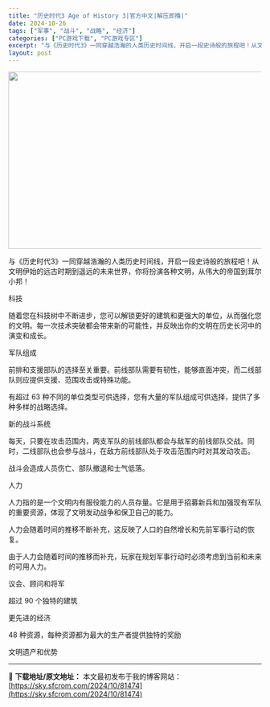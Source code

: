 ```yaml
---
title: "历史时代3 Age of History 3|官方中文|解压即撸|"
date: 2024-10-26
tags: ["军事", "战斗", "战略", "经济"]
categories: ["PC游戏下载", "PC游戏专区"]
excerpt: "与《历史时代3》一同穿越浩瀚的人类历史时间线，开启一段史诗般的旅程吧！从文明伊始的远古时期到遥远的未来世界，你将扮演各种文明，从伟大的帝国到茸尔小邦！ 科技 随着您在科技树中不断进步，您可以解锁更好的建筑和更强大的单位，从而强化您的文明。每一次技术突破都会带来新的可能性，并反映出你的文明在历史长河中&hellip;"
layout: post
---
```


<img class="aligncenter size-full wp-image-81456" src="https://sky.sfcrom.com/wp-content/uploads/2024/10/20241026151404100.webp" alt="" width="616" height="353" />

与《历史时代3》一同穿越浩瀚的人类历史时间线，开启一段史诗般的旅程吧！从文明伊始的远古时期到遥远的未来世界，你将扮演各种文明，从伟大的帝国到茸尔小邦！

科技

随着您在科技树中不断进步，您可以解锁更好的建筑和更强大的单位，从而强化您的文明。每一次技术突破都会带来新的可能性，并反映出你的文明在历史长河中的演变和成长。

军队组成

前排和支援部队的选择至关重要。前线部队需要有韧性，能够直面冲突，而二线部队则应提供支援、范围攻击或特殊功能。

有超过 63 种不同的单位类型可供选择，您有大量的军队组成可供选择，提供了多种多样的战略选择。

新的战斗系统

每天，只要在攻击范围内，两支军队的前线部队都会与敌军的前线部队交战。同时，二线部队也会参与战斗，在敌方前线部队处于攻击范围内时对其发动攻击。

战斗会造成人员伤亡、部队撤退和士气低落。

人力

人力指的是一个文明内有服役能力的人员存量。它是用于招募新兵和加强现有军队的重要资源，体现了文明发动战争和保卫自己的能力。

人力会随着时间的推移不断补充，这反映了人口的自然增长和先前军事行动的恢复。

由于人力会随着时间的推移而补充，玩家在规划军事行动时必须考虑到当前和未来的可用人力。

议会、顾问和将军

超过 90 个独特的建筑

更先进的经济

48 种资源，每种资源都为最大的生产者提供独特的奖励

文明遗产和优势

---
📖 **下载地址/原文地址：** 本文最初发布于我的博客网站：[https://sky.sfcrom.com/2024/10/81474](https://sky.sfcrom.com/2024/10/81474)
